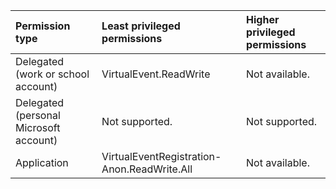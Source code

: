 |Permission type|Least privileged permissions|Higher privileged permissions|
|:---|:---|:---|
|Delegated (work or school account)|VirtualEvent.ReadWrite|Not available.|
|Delegated (personal Microsoft account)|Not supported.|Not supported.|
|Application|VirtualEventRegistration-Anon.ReadWrite.All|Not available.|
